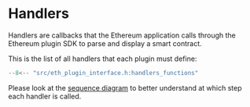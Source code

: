# Handlers

Handlers are callbacks that the Ethereum application calls through the Ethereum plugin SDK to parse and display a smart contract. 

This is the list of all handlers that each plugin must define:
```c
--8<-- "src/eth_plugin_interface.h:handlers_functions"
```

Please look at the [sequence diagram](../diagram.md) to better understand at which step each handler is called.
